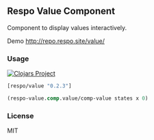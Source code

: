 
Respo Value Component
----

Component to display values interactively.

Demo http://repo.respo.site/value/

### Usage

[![Clojars Project](https://img.shields.io/clojars/v/respo/value.svg)](https://clojars.org/respo/value)

```clojure
[respo/value "0.2.3"]
```

```clojure
(respo-value.comp.value/comp-value states x 0)
```

### License

MIT
